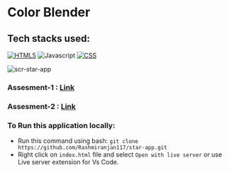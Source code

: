 # Color Blender

## Tech stacks used:
[![HTML5](https://img.shields.io/badge/HTML5-%23E34F26?style=for-the-badge&logo=html5&logoColor=white)](https://developer.mozilla.org/en-US/docs/Web/Guide/HTML/HTML5)
![Javascript](https://img.shields.io/badge/JavaScript-323330?style=for-the-badge&amp;logo=javascript&amp;logoColor=F7DF1E)
[![CSS](https://img.shields.io/badge/CSS-1572B6?style=for-the-badge&logo=css3&logoColor=white)](https://www.w3.org/Style/CSS/)


![scr-star-app](https://github.com/Rashmiranjan117/star-app/assets/107473816/829a03a2-3b72-4a3d-ba6d-77468cc7eaf0)




### Assesment-1 : <a href="https://endearing-capybara-4a1168.netlify.app/" target="blank">Link</a>

### Assesment-2 : <a href="https://replit.com/@RashmiranjanMah/MinimumPlane#index.js" target="blank">Link</a> 

### To Run this application locally:

- Run this command using bash: ```git clone https://github.com/Rashmiranjan117/star-app.git```
- Right click on ```index.html``` file and select ```Open with live server``` or use Live server extension for Vs Code.
